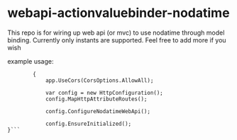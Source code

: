 # webapi-actionvaluebinder-nodatime

This repo is for wiring up web api (or mvc) to use nodatime through model binding. Currently only instants are supported. Feel free to add more if you wish

example usage:
```public void Configure(IAppBuilder app)
        {
            app.UseCors(CorsOptions.AllowAll);

            var config = new HttpConfiguration();
            config.MapHttpAttributeRoutes();

            config.ConfigureNodatimeWebApi();

            config.EnsureInitialized();
}```
